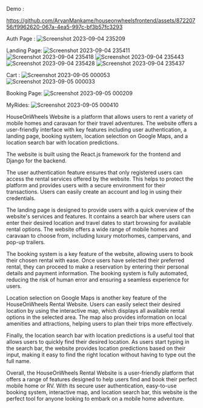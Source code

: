 Demo : 


https://github.com/AryanMankame/houseonwheelsfrontend/assets/87220756/f9962620-067a-4ea5-997c-bf3b57fc3293


Auth Page : 
![Screenshot 2023-09-04 235209](https://github.com/AryanMankame/houseonwheelsfrontend/assets/87220756/4e758726-7cea-4370-aadc-a933bd0fd416)


Landing Page:
![Screenshot 2023-09-04 235411](https://github.com/AryanMankame/houseonwheelsfrontend/assets/87220756/9527213e-10e8-43a6-b2a3-c192d3c0a7e7)
![Screenshot 2023-09-04 235418](https://github.com/AryanMankame/houseonwheelsfrontend/assets/87220756/c7b2756d-b7bf-4180-83b3-b14f35329174)
![Screenshot 2023-09-04 235443](https://github.com/AryanMankame/houseonwheelsfrontend/assets/87220756/727f7176-752b-42ce-b0d9-0aed41a56b8f)
![Screenshot 2023-09-04 235428](https://github.com/AryanMankame/houseonwheelsfrontend/assets/87220756/cfb86acb-a4c9-4c56-8543-74d0c9f8e009)
![Screenshot 2023-09-04 235437](https://github.com/AryanMankame/houseonwheelsfrontend/assets/87220756/f56859ca-3830-4572-ab52-9dcc81ae0a9b)

Cart :
![Screenshot 2023-09-05 000053](https://github.com/AryanMankame/houseonwheelsfrontend/assets/87220756/df65a670-2c3c-48db-9c5f-b90c1bd0c0f4)
![Screenshot 2023-09-05 000033](https://github.com/AryanMankame/houseonwheelsfrontend/assets/87220756/048ec257-f9ac-4b32-9082-271a2bccec94)

Booking Page:
![Screenshot 2023-09-05 000209](https://github.com/AryanMankame/houseonwheelsfrontend/assets/87220756/43211669-4a05-42e4-8676-fffb468d7145)

MyRides:
![Screenshot 2023-09-05 000410](https://github.com/AryanMankame/houseonwheelsfrontend/assets/87220756/7fe194b1-bfe0-44dc-be97-11e9901b8441)


HouseOnWheels Website is a platform that allows users to rent a variety of mobile homes and caravaan for their travel adventures. The website offers a user-friendly interface with key features including user authentication, a landing page, booking system, location selection on Google Maps, and a location search bar with location predictions.

The website is built using the React.js framework for the frontend and Django for the backend.

The user authentication feature ensures that only registered users can access the rental services offered by the website. This helps to protect the platform and provides users with a secure environment for their transactions. Users can easily create an account and log in using their credentials.

The landing page is designed to provide users with a quick overview of the website's services and features. It contains a search bar where users can enter their desired location and travel dates to start browsing for available rental options. The website offers a wide range of mobile homes and caravaan to choose from, including luxury motorhomes, campervans, and pop-up trailers.

The booking system is a key feature of the website, allowing users to book their chosen rental with ease. Once users have selected their preferred rental, they can proceed to make a reservation by entering their personal details and payment information. The booking system is fully automated, reducing the risk of human error and ensuring a seamless experience for users.

Location selection on Google Maps is another key feature of the HouseOnWheels Rental Website. Users can easily select their desired location by using the interactive map, which displays all available rental options in the selected area. The map also provides information on local amenities and attractions, helping users to plan their trips more effectively.

Finally, the location search bar with location predictions is a useful tool that allows users to quickly find their desired location. As users start typing in the search bar, the website provides location predictions based on their input, making it easy to find the right location without having to type out the full name.

Overall, the HouseOnWheels Rental Website is a user-friendly platform that offers a range of features designed to help users find and book their perfect mobile home or RV. With its secure user authentication, easy-to-use booking system, interactive map, and location search bar, this website is the perfect tool for anyone looking to embark on a mobile home adventure.
